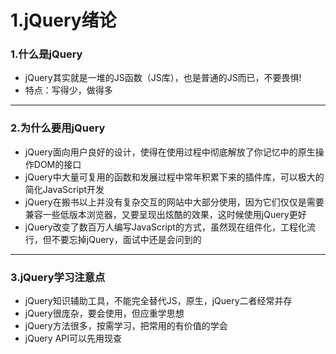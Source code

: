 # 1.jQuery绪论

### 1.什么是jQuery

- jQuery其实就是一堆的JS函数（JS库），也是普通的JS而已，不要畏惧!
- 特点：写得少，做得多

---

### 2.为什么要用jQuery

- jQuery面向用户良好的设计，使得在使用过程中彻底解放了你记忆中的原生操作DOM的接口
- jQuery中大量可复用的函数和发展过程中常年积累下来的插件库，可以极大的简化JavaScript开发
- jQuery在搬书以上并没有复杂交互的网站中大部分使用，因为它们仅仅是需要兼容一些低版本浏览器，又要呈现出炫酷的效果，这时候使用jQuery更好
- jQuery改变了数百万人编写JavaScript的方式，虽然现在组件化，工程化流行，但不要忘掉jQuery，面试中还是会问到的


---

### 3.jQuery学习注意点

- jQuery知识辅助工具，不能完全替代JS，原生，jQuery二者经常并存
- jQuery很庞杂，要会使用，但应重学思想
- jQuery方法很多，按需学习，把常用的有价值的学会
- jQuery API可以先用现查


